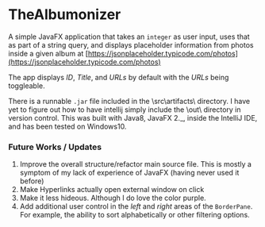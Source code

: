# TheAlbumonizer
A simple JavaFX application that takes an `integer` as user input, uses that as part of a string query, 
and displays placeholder information from photos inside a given album at [https://jsonplaceholder.typicode.com/photos](https://jsonplaceholder.typicode.com/photos)

The app displays *ID*, *Title*, and *URLs* by default with the *URLs* being toggleable. 

There is a runnable `.jar` file included in the \src\artifacts\ directory. I have yet to figure out how to have intellij simply include the \out\ directory in version control. This was built with Java8, JavaFX 2.\_, inside the IntelliJ IDE, and has been tested on Windows10.

### Future Works / Updates
1. Improve the overall structure/refactor main source file. This is mostly a symptom of my lack of experience of JavaFX (having never used it before)
2. Make Hyperlinks actually open external window on click
3. Make it less hideous. Although I do love the color purple.
4. Add additional user control in the *left* and *right* areas of the `BorderPane`. For example, the ability to sort alphabetically or other filtering options.



